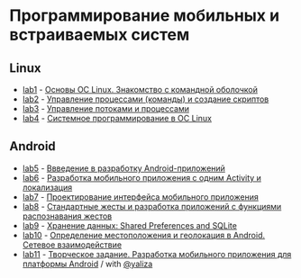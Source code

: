 # Программирование мобильных и встраиваемых систем

Linux
------
* [lab1](lab1) - [Основы ОС Linux. Знакомство с командной оболочкой](https://drive.google.com/open?id=1RAgSfI4diBfIhmqynT_UpYJv8mkUQ803)
* [lab2](lab2) - [Управление процессами (команды) и создание скриптов](https://drive.google.com/open?id=1gD6Dc913YpiArcICIRqJQXbFP9ifLvYh)
* [lab3](lab3) - [Управление потоками и процессами](https://drive.google.com/open?id=1V4K7NV8MDerxZczuBP9RT8sLrWr5uDwI)
* [lab4](lab4) - [Системное программирование в ОС Linux](https://drive.google.com/open?id=1rVKTKrIAKm19LyAzEFny-1s4q3BumBX9)

Android
------
* [lab5](lab5) - [Ввведение в разработку Android-приложений](https://drive.google.com/open?id=1lqjmDjRK5IprwksF1WJgMrF8Ox6Su2LI)
* [lab6](lab6) - [Разработка мобильного приложения с одним Activity и локализация](https://drive.google.com/open?id=1y928oromuuXvx73s24_Wh58TIDyjRjJw)
* [lab7](lab7) - [Проектирование интерфейса мобильного приложения](https://drive.google.com/open?id=11itwYR-AQjw4s_JClsDonng1uF9k0kyU)
* [lab8](lab8) - [Стандартные жесты и разработка приложений с функциями распознавания жестов](https://drive.google.com/open?id=1zgNkqM39Klqi5Um4V5dJdcA6R2Vn-5pt)
* [lab9](lab9) - [Хранение данных: Shared Preferences and SQLite](https://drive.google.com/open?id=1rtCejhjqMN_LvnIu4tsC8oHCk8IMUcSY)
* [lab10](lab10) - [Определение местоположения и геолокация в Android. Сетевое взаимодействие](https://drive.google.com/open?id=1BQJ0OBvaTbHkztRkc-314x_1ssMY4lkb)
* [lab11](https://github.com/isysoi3/AmazingGifs) - [Творческое задание. Разработка мобильного приложения для платформы Android](https://drive.google.com/open?id=1gISUzdefdacX9gp_dHKy6zTX2VTwuaAr) / with [@yaliza](https://github.com/yaliza)
